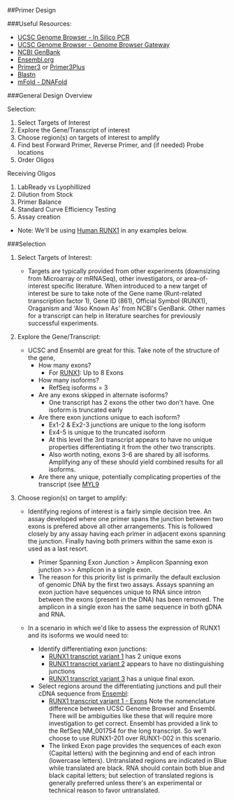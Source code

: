 ##Primer Design


###Useful Resources:
* [UCSC Genome Browser - In Silico PCR](http://genome.ucsc.edu/cgi-bin/hgPcr?command=start "InSilicoPCR")
* [UCSC Genome Browser - Genome Browser Gateway](http://genome.ucsc.edu/cgi-bin/hgGateway?hgsid=400136405_nE61bEUVeZ7ZJkeTyG8GUBj5aUeZ "Genome Browser")
* [NCBI GenBank](http://www.ncbi.nlm.nih.gov/genbank/ "GenBank")
* [Ensembl.org](http://useast.ensembl.org/index.html "Ensembl")
* [Primer3](http://bioinfo.ut.ee/primer3/ "Primer3Web") or [Primer3Plus](http://www.bioinformatics.nl/cgi-bin/primer3plus/primer3plus.cgi/ "P3Plus")
* [Blastn](http://blast.ncbi.nlm.nih.gov/blast/Blast.cgi?PROGRAM=blastn&PAGE_TYPE=BlastSearch&LINK_LOC=blasthome "Blast")
* [mFold - DNAFold](http://mfold.rna.albany.edu/?q=mfold/dna-folding-form "DNA Fold")

###General Design Overview

Selection:

1. Select Targets of Interest
2. Explore the Gene/Transcript of interest
3. Choose region(s) on targets of interest to amplify
4. Find best Forward Primer, Reverse Primer, and (if needed) Probe locations
5. Order Oligos

Receiving Oligos

1. LabReady vs Lyophillized 
2. Dilution from Stock
3. Primer Balance
4. Standard Curve Efficiency Testing 
5. Assay creation

* Note: We'll be using [Human RUNX1](http://www.ncbi.nlm.nih.gov/gene/861 "RUNX1") in any examples below.

###Selection

1. Select Targets of Interest:
	* Targets are typically provided from other experiments (downsizing from Microarray or mRNASeq), other investigators, or area-of-interest specific literature.  When introduced to a new target of interest be sure to take note of the Gene name (Runt-related transcription factor 1), Gene ID (861), Official Symbol (RUNX1), Oraganism and 'Also Known As' from NCBI's GenBank.  Other names for a transcript can help in literature searches for previously successful experiments.
	
2. Explore the Gene/Transcript:  
	* UCSC and Ensembl are great for this.  Take note of the structure of the gene, 
		* How many exons?
			- For [RUNX1](http://genome.ucsc.edu/cgi-bin/hgTracks?db=hg19&position=chr21%3A36054043-36508047&hgsid=400289563_IQQWwCeeSlqllGDWh7dsybaGOKZm "RUNX1"): Up to 8 Exons
		* How many isoforms?  
			- RefSeq isoforms = 3
		* Are any exons skipped in alternate isoforms?  
			- One transcript has 2 exons the other two don't have.  One isoform is truncated early
		* Are there exon junctions unique to each isoform?
			- Ex1-2 & Ex2-3 junctions are unique to the long isoform
			- Ex4-5 is unique to the truncated isoform
			- At this level the 3rd transcript appears to have no unique properties differentiating it from the other two transcripts.
			- Also worth noting, exons 3-6 are shared by all isoforms.  Amplifying any of these should yield combined results for all isoforms.
		* Are there any unique, potentially complicating properties of the transcript (see [MYL9](http://genome.ucsc.edu/cgi-bin/hgTracks?db=hg19&position=chr20%3A35161547-35186566&hgsid=400289563_IQQWwCeeSlqllGDWh7dsybaGOKZm "MYL9")

3. Choose region(s) on target to amplify:
	* Identifying regions of interest is a fairly simple decision tree.  An assay developed where one primer spans the junction between two exons is prefered above all other arrangements.  This is followed closely by any assay having each primer in adjacent exons spanning the junction.  Finally having both primers within the same exon is used as a last resort.
		- Primer Spanning Exon Junction > Amplicon Spanning exon junction >>> Amplicon in a single exon.
		- The reason for this priority list is primarily the default exclusion of genomic DNA by the first two assays.  Assays spanning an exon juction have sequences unique to RNA since intron between the exons (present in the DNA) has been removed.  The amplicon in a single exon has the same sequence in both gDNA and RNA.
		
	* In a scenario in which we'd like to assess the expression of RUNX1 and its isoforms we would need to:
		- Identify differentiating exon junctions:
			* [RUNX1 transcript variant 1](http://genome.ucsc.edu/cgi-bin/hgc?hgsid=400289563_IQQWwCeeSlqllGDWh7dsybaGOKZm&c=chr21&o=36160097&t=36421595&g=refGene&i=NM_001754) has 2 unique exons
			* [RUNX1 transcript variant 2](http://genome.ucsc.edu/cgi-bin/hgc?hgsid=400289563_IQQWwCeeSlqllGDWh7dsybaGOKZm&c=chr21&o=36160097&t=36260987&g=refGene&i=NM_001001890) appears to have no distinguishing junctions
			* [RUNX1 transcript variant 3](http://genome.ucsc.edu/cgi-bin/hgc?hgsid=400289563_IQQWwCeeSlqllGDWh7dsybaGOKZm&c=chr21&o=36193573&t=36260987&g=refGene&i=NM_001122607) has a unique final exon.
		- Select regions around the differentiating junctions and pull their cDNA sequence from [Ensembl](http://useast.ensembl.org/index.html "Ensembl"):
			* [RUNX1 transcript variant 1 - Exons](http://useast.ensembl.org/Homo_sapiens/Transcript/Exons?db=core;g=ENSG00000159216;r=21:34787801-36004667;t=ENST00000437180) Note the nomenclature difference between UCSC Genome Browser and Ensembl.  There will be ambiguities like these that will require more investigation to get correct.  Ensembl has provided a link to the RefSeq NM_001754 for the long transcript.  So we'll choose to use RUNX1-201 over RUNX1-002 in this scenario.
			* The linked Exon page provides the sequences of each exon (Capital letters) with the beginning and end of each intron (lowercase letters).  Untranslated regions are indicated in Blue while translated are black.  RNA should contain both blue and black capital letters; but selection of translated regions is generally preferred unless there's an experimental or technical reason to favor untranslated.


	
	

